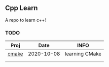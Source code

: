 ## Cpp Learn

A repo to learn c++!

### TODO

| Proj                                                        | Date       | INFO           |
| ----------------------------------------------------------- | ---------- | -------------- |
| [cmake](https://github.com/JasonkayZK/cpp_learn/tree/cmake) | 2020-10-08 | learning CMake |
|                                                             |            |                |
|                                                             |            |                |


